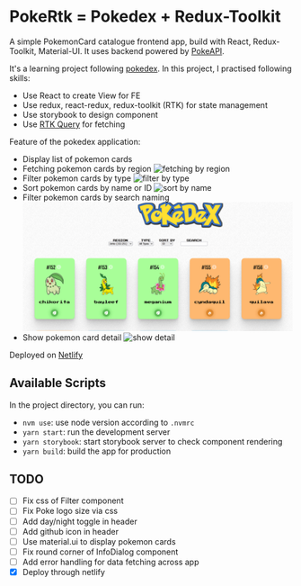 # PokeRtk = Pokedex + Redux-Toolkit

A simple PokemonCard catalogue frontend app, build with React, Redux-Toolkit, Material-UI. It uses backend powered by [PokeAPI](https://pokeapi.co/). 

It's a learning project following [pokedex](https://github.com/s1varam/pokedex). In this project, I practised following skills:
* Use React to create View for FE
* Use redux, react-redux, redux-toolkit (RTK) for state management
* Use storybook to design component
* Use [RTK Query](https://redux-toolkit.js.org/rtk-query/overview) for fetching

Feature of the pokedex application:

* Display list of pokemon cards
* Fetching pokemon cards by region
![fetching by region](README/1_fetching_by_region.gif)
* Filter pokemon cards by type
![filter by type](README/2_filter_by_type.gif)
* Sort pokemon cards by name or ID
![sort by name](README/3_sort_by_id_or_name.gif)
* Filter pokemon cards by search naming
![filter by search](README/4_filter_by_search.gif)
* Show pokemon card detail
![show detail](README/5_click_info_icon.gif)

Deployed on [Netlify](https://main--glittery-belekoy-f5e832.netlify.app/)

## Available Scripts

In the project directory, you can run:

* `nvm use`: use node version according to `.nvmrc`
* `yarn start`: run the development server
* `yarn storybook`: start storybook server to check component rendering
* `yarn build`: build the app for production

## TODO

* [ ] Fix css of Filter component
* [ ] Fix Poke logo size via css
* [ ] Add day/night toggle in header
* [ ] Add github icon in header
* [ ] Use material.ui to display pokemon cards
* [ ] Fix round corner of InfoDialog component
* [ ] Add error handling for data fetching across app
* [x] Deploy through netlify
